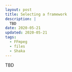 ```yaml
---
layout: post
title: Selecting a framework
description: |
  TBD
date: 2020-05-21
updated: 2020-05-21
tags:
  - FFmpeg
  - files
  - Shaka
---
```


TBD
